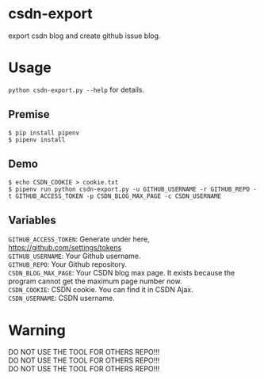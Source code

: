 # csdn-export
export csdn blog and create github issue blog.

# Usage
`python csdn-export.py --help` for details.

## Premise
```
$ pip install pipenv
$ pipenv install
```

## Demo
```
$ echo CSDN_COOKIE > cookie.txt 
$ pipenv run python csdn-export.py -u GITHUB_USERNAME -r GITHUB_REPO -t GITHUB_ACCESS_TOKEN -p CSDN_BLOG_MAX_PAGE -c CSDN_USERNAME
```

## Variables
`GITHUB_ACCESS_TOKEN`: Generate under here, https://github.com/settings/tokens  
`GITHUB_USERNAME`: Your Github username.  
`GITHUB_REPO`: Your Github repository.  
`CSDN_BLOG_MAX_PAGE`: Your CSDN blog max page. It exists because the program cannot get the maximum page number now.   
`CSDN_COOKIE`: CSDN cookie. You can find it in CSDN Ajax.  
`CSDN_USERNAME`: CSDN username.  


# Warning
DO NOT USE THE TOOL FOR OTHERS REPO!!!  
DO NOT USE THE TOOL FOR OTHERS REPO!!!  
DO NOT USE THE TOOL FOR OTHERS REPO!!!  
